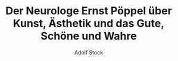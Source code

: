 ---
author: Adolf Stock
title: Der Neurologe Ernst Pöppel über Kunst, Ästhetik und das Gute, Schöne und Wahre
img: /images/posts/people/38d615_3a15e803d5da4d4c88a28115b90ae878~mv2.jpg
---